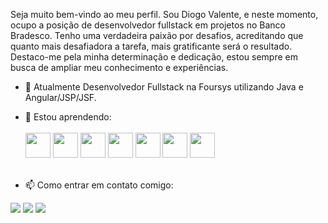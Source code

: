 <link rel="stylesheet" href="https://cdn.jsdelivr.net/gh/devicons/devicon@v2.14.0/devicon.min.css">



Seja muito bem-vindo ao meu perfil. Sou Diogo Valente, e neste momento, ocupo a posição de desenvolvedor fullstack em projetos no Banco Bradesco. Tenho uma verdadeira paixão por desafios, acreditando que quanto mais desafiadora a tarefa, mais gratificante será o resultado. Destaco-me pela minha determinação e dedicação, estou sempre em busca de ampliar meu conhecimento e experiências.


- 🔭 Atualmente Desenvolvedor Fullstack na Foursys utilizando Java e Angular/JSP/JSF.
- 🌱 Estou aprendendo:<br><br>
                                  <img src="https://cdn.jsdelivr.net/gh/devicons/devicon/icons/java/java-plain-wordmark.svg" width="40" height="40"/>
                                  <img src="https://cdn.jsdelivr.net/gh/devicons/devicon/icons/laravel/laravel-plain-wordmark.svg" width="40" height="40"/>
                                  <img src="https://cdn.jsdelivr.net/gh/devicons/devicon/icons/vuejs/vuejs-original.svg" width="40" height="40"/>
                                  <img src="https://cdn.jsdelivr.net/gh/devicons/devicon/icons/bootstrap/bootstrap-plain-wordmark.svg"  width="40" height="40"/>
                                  <img src="https://cdn.jsdelivr.net/gh/devicons/devicon/icons/mysql/mysql-plain-wordmark.svg"  width="40" height="40"/>
                                  <img src="https://cdn.jsdelivr.net/gh/devicons/devicon/icons/html5/html5-plain-wordmark.svg" width="40" height="40"/>
                                  <img src="https://cdn.jsdelivr.net/gh/devicons/devicon/icons/css3/css3-plain-wordmark.svg" width="40" height="40"/> <br><br>
                                 
- 📫 Como entrar em contato comigo: 
<div>
<a href = "mailto:diogohvalente@gmail.com"><img src="https://img.shields.io/badge/Gmail-D14836?style=for-the-badge&logo=gmail&logoColor=white" target="_blank"></a>
<a href="https://www.linkedin.com/in/diogo-henrique-valente" target="_blank"><img src="https://img.shields.io/badge/-LinkedIn-%230077B5?style=for-the-badge&logo=linkedin&logoColor=white" target="_blank"></a>   
<a href="https://wa.me/5544999801158" alt="WhatsApp" target="_blank">
<img src="https://img.shields.io/badge/-WhatsApp-25d366?style=for-the-badge&logo=whatsapp&logoColor=white&link=https://wa.me/5544999801158"/></a>
</div>



